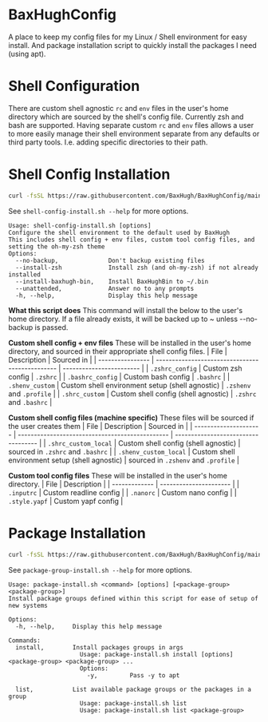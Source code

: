 # BaxHughConfig
A place to keep my config files for my Linux / Shell environment for easy install.
And package installation script to quickly install the packages I need (using apt).

# Shell Configuration
There are custom shell agnostic `rc` and `env` files in the user's home directory which are sourced by the shell's config file.
Currently zsh and bash are supported.
Having separate custom `rc` and `env` files allows a user to more easily manage their shell environment separate from any defaults or third party tools.
I.e. adding specific directories to their path.

# Shell Config Installation

```bash
curl -fsSL https://raw.githubusercontent.com/BaxHugh/BaxHughConfig/main/shell-config-install.sh | bash -s --install-zsh
```
See `shell-config-install.sh --help` for more options.
```
Usage: shell-config-install.sh [options]
Configure the shell environment to the default used by BaxHugh
This includes shell config + env files, custom tool config files, and setting the oh-my-zsh theme
Options:
  --no-backup,              Don't backup existing files
  --install-zsh             Install zsh (and oh-my-zsh) if not already installed
  --install-baxhugh-bin,    Install BaxHughBin to ~/.bin
  --unattended,             Answer no to any prompts
  -h, --help,               Display this help message
```

<!-- This is copies from the help output -->

**What this script does**
This command will install the below to the user's home directory.
If a file already exists, it will be backed up to <filename>~ unless --no-backup is passed.

**Custom shell config + env files**
These will be installed in the user's home directory, and sourced in their appropriate shell config files.
| File             | Description                                     | Sourced in               |
| ---------------- | ----------------------------------------------- | ------------------------ |
| `.zshrc_config`  | Custom zsh config                               | `.zshrc`                 |
| `.bashrc_config` | Custom bash config                              | `.bashrc`                |
| `.shenv_custom`  | Custom shell environment setup (shell agnostic) | `.zshenv` and `.profile` |
| `.shrc_custom`   | Custom shell config (shell agnostic)            | `.zshrc` and `.bashrc`   |

**Custom shell config files (machine specific)**
These files will be sourced if the user creates them
| File                  | Description                                     | Sourced in                          |
| --------------------- | ----------------------------------------------- | ----------------------------------- |
| `.shrc_custom_local`  | Custom shell config (shell agnostic)            | sourced in `.zshrc` and `.bashrc`   |
| `.shenv_custom_local` | Custom shell environment setup (shell agnostic) | sourced in `.zshenv` and `.profile` |

**Custom tool config files**
These will be installed in the user's home directory.
| File          | Description            |
| ------------- | ---------------------- |
| `.inputrc`    | Custom readline config |
| `.nanorc`     | Custom nano config     |
| `.style.yapf` | Custom yapf config     |

# Package Installation
```bash
curl -fsSL https://raw.githubusercontent.com/BaxHugh/BaxHughConfig/main/package-group-install.sh | bash -s -- install -y cli-basic cli-dev decoding
```
See `package-group-install.sh --help` for more options.
```
Usage: package-install.sh <command> [options] [<package-group> <package-group>]
Install package groups defined within this script for ease of setup of new systems

Options:
  -h, --help,     Display this help message

Commands:
  install,        Install packages groups in args
                    Usage: package-install.sh install [options] <package-group> <package-group> ...
                    Options:
                      -y,         Pass -y to apt

  list,           List available package groups or the packages in a group
                    Usage: package-install.sh list
                    Usage: package-install.sh list <package-group>
```

